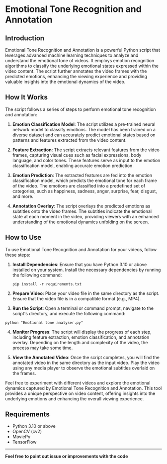 
# Emotional Tone Recognition and Annotation

## Introduction
Emotional Tone Recognition and Annotation is a powerful Python script that leverages advanced machine learning techniques to analyze and understand the emotional tone of videos. It employs emotion recognition algorithms to classify the underlying emotional states expressed within the video content. The script further annotates the video frames with the predicted emotions, enhancing the viewing experience and providing valuable insights into the emotional dynamics of the video.

## How It Works
The script follows a series of steps to perform emotional tone recognition and annotation:

1. **Emotion Classification Model**: The script utilizes a pre-trained neural network model to classify emotions. The model has been trained on a diverse dataset and can accurately predict emotional states based on patterns and features extracted from the video content.

2. **Feature Extraction**: The script extracts relevant features from the video frames, capturing visual cues such as facial expressions, body language, and color tones. These features serve as input to the emotion classification model, enabling accurate emotion prediction.

3. **Emotion Prediction**: The extracted features are fed into the emotion classification model, which predicts the emotional tone for each frame of the video. The emotions are classified into a predefined set of categories, such as happiness, sadness, anger, surprise, fear, disgust, and more.

4. **Annotation Overlay**: The script overlays the predicted emotions as subtitles onto the video frames. The subtitles indicate the emotional state at each moment in the video, providing viewers with an enhanced understanding of the emotional dynamics unfolding on the screen.

## How to Use
To use Emotional Tone Recognition and Annotation for your videos, follow these steps:

1. **Install Dependencies**: Ensure that you have Python 3.10 or above installed on your system. Install the necessary dependencies by running the following command:

   ```
   pip install -r requirements.txt
   ```


2. **Prepare Video**: Place your video file in the same directory as the script. Ensure that the video file is in a compatible format (e.g., MP4).

3. **Run the Script**: Open a terminal or command prompt, navigate to the script's directory, and execute the following command:
```
python "Emotional tone analyser.py"
```

4. **Monitor Progress**: The script will display the progress of each step, including feature extraction, emotion classification, and annotation overlay. Depending on the length and complexity of the video, the process may take some time.

5. **View the Annotated Video**: Once the script completes, you will find the annotated video in the same directory as the input video. Play the video using any media player to observe the emotional subtitles overlaid on the frames.

Feel free to experiment with different videos and explore the emotional dynamics captured by Emotional Tone Recognition and Annotation. This tool provides a unique perspective on video content, offering insights into the underlying emotions and enhancing the overall viewing experience.

## Requirements
- Python 3.10 or above
- OpenCV (cv2)
- MoviePy
- TensorFlow

---
**Feel free to point out issue or improvements with the code**


